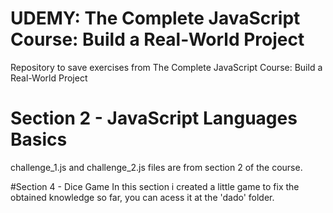 # UDEMY: The Complete JavaScript Course: Build a Real-World Project
Repository to save exercises from The Complete JavaScript Course: Build a Real-World Project

# Section 2 - JavaScript Languages Basics
challenge_1.js and challenge_2.js files are from section 2 of the course.

#Section 4 - Dice Game
In this section i created a little game to fix the obtained knowledge so far, you can acess it at the 'dado' folder.
